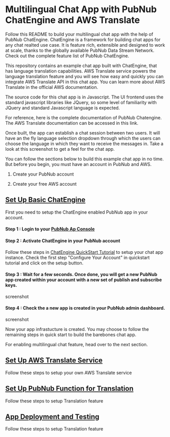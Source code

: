# Multilingual Chat App with PubNub ChatEngine and AWS Translate

Follow this README to build your multilingual chat app with the help of PubNub ChatEngine. ChatEngine is a framework for building chat apps for any chat realted use case. It is feature rich, extensible and designed to work at scale, thanks to the globally available PubNub Data Stream Network. Check out the complete feature list of PubNub ChatEngine.

This repository contains an example chat app built with ChatEngine, that has language translation capabilities. AWS Translate service powers the language translation feature and you will see how easy and quickly you can integrate AWS Translate API in this chat app. You can learn more about AWS Translate in the official AWS documentation.  

The source code for this chat app is in Javascript. The UI frontend uses the standard javascript libraries like JQuery, so some level of familiarity with JQuery and standard Javascript language is expected. 

For reference, here is the complete documentation of PubNub Chatengine. The AWS Translate documentation can be accessed in this link.  

Once built, the app can establish a chat session between two users. It will have an the fly language selection dropdown through which the users can choose the language in which they want to receive the messages in. Take a look at this screenshot to get a feel for the chat app.

<screenshot>
  

You can follow the sections below to build this example chat app in no time. But before you begin, you must have an account in PubNub and AWS. 

1. Create your PubNub account

2. Create your free AWS account 

  


## [Set Up Basic ChatEngine](#set-up-basic-chatengine)

First you need to setup the ChatEngine enabled PubNub app in your account. 

#### Step 1 : Login to your [PubNub Ap Console](https://admin.pubnub.com)


#### Step 2 : Activate ChatEngine in your PubNub account

Follow these steps in [ChatEngine QuickStart Tutorial](https://www.pubnub.com/docs/tutorials/chatengine#step-one-pubnub-keys) to setup your chat app instance. Check the first step "Configure Your Account" in quickstart tutorial and click on the setup button.

#### Step 3 : Wait for a few seconds. Once done, you will get a new PubNub app created within your account with a new set of publish and subscribe keys. 

screenshot

#### Step 4 : Check the a new app is created in your PubNub admin dashboard.

screenshot

Now your app infrastucture is created. You may choose to follow the remaining steps in quick start to build the barebones chat app. 

For enabling multilingual chat feature, head over to the next section. 



## [Set Up AWS Translate Service](#set-up-aws-translate-service)

Follow these steps to setup your own AWS Translate service


## [Set Up PubNub Function for Translation](#set-up-pubnub-function-for-translation)

Follow these steps to setup Translation feature

## [App Deployment and Testing](#app-deployment-and-testing)

Follow these steps to setup Translation feature
